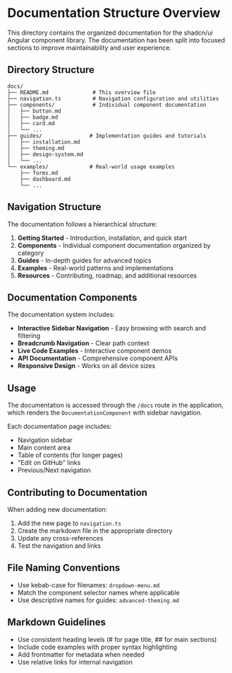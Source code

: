 # Documentation Structure Overview

This directory contains the organized documentation for the shadcn/ui Angular component library. The documentation has been split into focused sections to improve maintainability and user experience.

## Directory Structure

```
docs/
├── README.md              # This overview file
├── navigation.ts          # Navigation configuration and utilities
├── components/            # Individual component documentation
│   ├── button.md
│   ├── badge.md
│   ├── card.md
│   └── ...
├── guides/               # Implementation guides and tutorials
│   ├── installation.md
│   ├── theming.md
│   ├── design-system.md
│   └── ...
└── examples/             # Real-world usage examples
    ├── forms.md
    ├── dashboard.md
    └── ...
```

## Navigation Structure

The documentation follows a hierarchical structure:

1. **Getting Started** - Introduction, installation, and quick start
2. **Components** - Individual component documentation organized by category
3. **Guides** - In-depth guides for advanced topics
4. **Examples** - Real-world patterns and implementations
5. **Resources** - Contributing, roadmap, and additional resources

## Documentation Components

The documentation system includes:

- **Interactive Sidebar Navigation** - Easy browsing with search and filtering
- **Breadcrumb Navigation** - Clear path context
- **Live Code Examples** - Interactive component demos
- **API Documentation** - Comprehensive component APIs
- **Responsive Design** - Works on all device sizes

## Usage

The documentation is accessed through the `/docs` route in the application, which renders the `DocumentationComponent` with sidebar navigation.

Each documentation page includes:
- Navigation sidebar
- Main content area
- Table of contents (for longer pages)
- "Edit on GitHub" links
- Previous/Next navigation

## Contributing to Documentation

When adding new documentation:

1. Add the new page to `navigation.ts`
2. Create the markdown file in the appropriate directory
3. Update any cross-references
4. Test the navigation and links

## File Naming Conventions

- Use kebab-case for filenames: `dropdown-menu.md`
- Match the component selector names where applicable
- Use descriptive names for guides: `advanced-theming.md`

## Markdown Guidelines

- Use consistent heading levels (# for page title, ## for main sections)
- Include code examples with proper syntax highlighting
- Add frontmatter for metadata when needed
- Use relative links for internal navigation